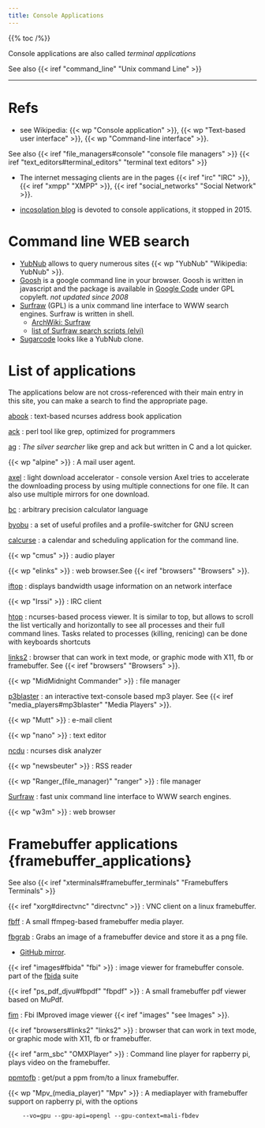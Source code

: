 ```yaml
---
title: Console Applications
---
```


{{% toc /%}}

Console applications are also called _terminal applications_

See also {{< iref "command_line" "Unix command Line" >}}

------

# Refs
- see Wikipedia: {{< wp "Console application" >}},
{{< wp "Text-based user interface" >}},
{{< wp "Command-line interface" >}}.

See also {{< iref "file_managers#console" "console file managers" >}}
{{< iref "text_editors#terminal_editors" "terminal text editors" >}}

- The internet messaging clients are in the pages {{< iref "irc" "IRC" >}},
  {{< iref "xmpp" "XMPP" >}},  {{< iref "social_networks" "Social Network" >}}.

- [incosolation blog](http://inconsolation.wordpress.com) is devoted
  to console applications, it stopped in 2015.

# Command line WEB search

-   [YubNub](http://yubnub.org/) allows to query numerous sites
    {{< wp "YubNub"  "Wikipedia: YubNub" >}}.
-   [Goosh](http://goosh.org/) is a google command line in your
    browser.  Goosh is written in javascript and the package is
    available in [Google Code](http://code.google.com/p/goosh/) under
    GPL copyleft. _not updated since 2008_
-   [Surfraw](http://surfraw.alioth.debian.org/) (GPL) is a unix
    command line interface to WWW search engines. Surfraw is written in
    shell.
    -   [ArchWiki: Surfraw
        ](https://wiki.archlinux.org/index.php/Surfraw)
    -   [list of Surfraw search scripts (elvi)
        ](http://surfraw.alioth.debian.org/#elvilist)
-   [Sugarcode](http://www.sugarcodes.com/) looks like a YubNub clone.

# List of applications
The applications below are not cross-referenced with their main entry
in this site, you can make a search to find the appropriate page.

[abook](http://abook.sourceforge.net/)
: text-based ncurses address book application

[ack](http://beyondgrep.com/)
: perl tool like grep, optimized for programmers

[ag](https://geoff.greer.fm/ag/)
: _The silver searcher_ like grep and ack but written in C and a lot
  quicker.

{{< wp "alpine" >}}
: A mail user agent.

[axel](http://axel.alioth.debian.org)
: light download accelerator - console version
  Axel tries to accelerate the downloading process by using multiple connections
  for one file.  It can also use multiple mirrors for one download.

[bc](http://www.gnu.org/software/bc)
: arbitrary precision calculator language

[byobu](http://launchpad.net/byobu)
:  a set of useful profiles and a profile-switcher for GNU screen

[calcurse](http://calcurse.org/)
: a calendar and scheduling application for the command line.

{{< wp "cmus" >}}
: audio player

{{< wp "elinks" >}}
: web browser.See {{< iref "browsers" "Browsers" >}}.


[iftop]( http://www.ex-parrot.com/~pdw/iftop/)
: displays bandwidth usage information on an network interface

{{< wp "Irssi" >}}
: IRC client

[htop](http://htop.sourceforge.net)
: ncurses-based process viewer.
  It is similar to top, but allows to scroll the list vertically and horizontally to see all processes and their full command lines.
  Tasks related to processes (killing,  renicing)  can  be  done with keyboards shortcuts

[links2](http://atrey.karlin.mff.cuni.cz/~clock/twibright/links/)
: browser that can work in text mode, or graphic mode with X11, fb or
  framebuffer. See {{< iref "browsers" "Browsers" >}}.

{{< wp "MidMidnight Commander" >}}
: file manager

[p3blaster](http://manpages.debian.org/cgi-bin/man.cgi?query=mp3blaster%281%29)
: an interactive text-console based mp3 player. See
{{< iref "media_players#mp3blaster" "Media Players" >}}.

{{< wp "Mutt" >}}
: e-mail client

{{< wp "nano" >}}
: text editor

[ncdu](http://dev.yorhel.nl/ncdu)
: ncurses disk analyzer

{{< wp "newsbeuter" >}}
: RSS reader

{{< wp "Ranger_(file_manager)"  "ranger" >}}
: file manager

[Surfraw](http://surfraw.alioth.debian.org/)
: fast unix command line interface to  WWW search engines.

{{< wp "w3m" >}}
: web browser

# Framebuffer applications {framebuffer_applications}
See also {{< iref "xterminals#framebuffer_terminals" "Framebuffers Terminals" >}}

{{< iref "xorg#directvnc" "directvnc" >}}
:   VNC client on a linux framebuffer.

[fbff](http://repo.or.cz/w/fbff.git)
: A small ffmpeg-based framebuffer media player.

[fbgrab](https://fbgrab.monells.se/)
: Grabs an image of a framebuffer device and store it as a png file.
  -   [GitHub mirror](https://github.com/MikeMayer/FBGrab).

{{< iref "images#fbida" "fbi" >}}
: image viewer for framebuffer console.
  part of the [fbida](http://linux.bytesex.org/fbida/) suite

{{< iref "ps_pdf_djvu#fbpdf" "fbpdf" >}}
: A small framebuffer pdf viewer based on MuPdf.

[fim](http://www.autistici.org/dezperado/)
: Fbi IMproved image viewer {{< iref "images" "see Images" >}}.


{{< iref "browsers#links2" "links2" >}}
: browser that can work in text mode, or graphic mode with X11, fb or
  framebuffer.

{{< iref "arm_sbc" "OMXPlayer" >}}
: Command line player for rapberry pi, plays video on the framebuffer.

[ppmtofb](https://github.com/kurt-vd/ppmtofb)
: get/put a ppm from/to a linux framebuffer.

{{< wp "Mpv_(media_player)"  "Mpv" >}}
: A mediaplayer with framebuffer support on rapberry pi, with the options

        --vo=gpu --gpu-api=opengl --gpu-context=mali-fbdev



<!-- Local Variables: -->
<!-- mode: markdown -->
<!-- ispell-local-dictionary: "english" -->
<!-- End: -->
